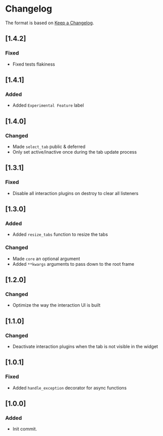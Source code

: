 # Changelog
The format is based on [Keep a Changelog](https://keepachangelog.com/en/1.0.0/).

## [1.4.2]
### Fixed
- Fixed tests flakiness

## [1.4.1]
### Added
- Added `Experimental Feature` label

## [1.4.0]
### Changed
- Made `select_tab` public & deferred
- Only set active/inactive once during the tab update process

## [1.3.1]
### Fixed
- Disable all interaction plugins on destroy to clear all listeners

## [1.3.0]
### Added
- Added `resize_tabs` function to resize the tabs

### Changed
- Made `core` an optional argument
- Added `**kwargs` arguments to pass down to the root frame

## [1.2.0]
### Changed
- Optimize the way the interaction UI is built

## [1.1.0]
### Changed
- Deactivate interaction plugins when the tab is not visible in the widget

## [1.0.1]
### Fixed
- Added `handle_exception` decorator for async functions

## [1.0.0]
### Added
- Init commit.
